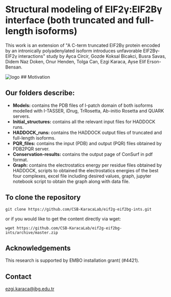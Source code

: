 # Structural modeling of EIF2γ:EIF2Bγ interface (both truncated and full-length isoforms)

This work is an extension of "A C-term truncated EIF2Bγ protein encoded by an intronically polyadenylated isoform introduces unfavorable EIF2Bγ-EIF2γ interactions" study by Ayca Circir, Gozde Koksal Bicakci, Busra Savas, Didem Naz Doken, Onur Henden, Tolga Can, Ezgi Karaca, Ayse Elif Erson-Bensan.

<img src="logo.png" alt="logo" />
## Motivation




## Our folders describe:

- **Models:** contains the PDB files of I-patch domain of both isoforms modelled with I-TASSER, iDrug, TrRosetta, Ab-initio Rosetta and QUARK servers. 
- **Initial_structures:** contains all the relevant input files for HADDOCK runs.
- **HADDOCK_runs:** contains the HADDOCK output files of truncated and full-length isoforms.
- **PQR_files:** contains the input (PDB) and output (PQR) files obtained by PDB2PQR server.
- **Conservation-results:** contains the output page of ConSurf in pdf format.
- **Graph:** contains the electrostatics energy per residue files obtained by HADDOCK, scripts to obtained the electrostatics energies of the best four complexes, excel file including desired values, graph, jupyter notebook script to obtain the graph along with data file. 


  
## To clone the repository

```
git clone https://github.com/CSB-KaracaLab/eif2g-eif2bg-ints.git
```
or if you would like to get the content directly via wget:
```
wget https://github.com/CSB-KaracaLab/eif2g-eif2bg-ints/archive/master.zip
```

## Acknowledgements
This research is supported by EMBO installation grant( (#4421). 

## Contact 
ezgi.karaca@ibg.edu.tr
